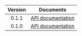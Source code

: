 | Version | Documents |
|:---:|---|
| 0.1.1 | [API documentation](0.1.1) |
| 0.1.0 | [API documentation](0.1.0) |
